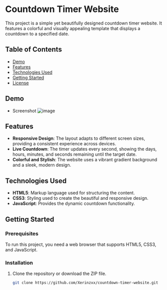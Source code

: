 # Countdown Timer Website

This project is a simple yet beautifully designed countdown timer website. It features a colorful and visually appealing template that displays a countdown to a specified date.

## Table of Contents

- [Demo](#demo)
- [Features](#features)
- [Technologies Used](#technologies-used)
- [Getting Started](#getting-started)
- [License](#license)

## Demo
- Screenshot
![image](https://github.com/user-attachments/assets/55ea1914-ea06-4702-b536-12e2b3723c42)

## Features

- **Responsive Design**: The layout adapts to different screen sizes, providing a consistent experience across devices.
- **Live Countdown**: The timer updates every second, showing the days, hours, minutes, and seconds remaining until the target date.
- **Colorful and Stylish**: The website uses a vibrant gradient background and a sleek, modern design.

## Technologies Used

- **HTML5**: Markup language used for structuring the content.
- **CSS3**: Styling used to create the beautiful and responsive design.
- **JavaScript**: Provides the dynamic countdown functionality.

## Getting Started

### Prerequisites

To run this project, you need a web browser that supports HTML5, CSS3, and JavaScript.

### Installation

1. Clone the repository or download the ZIP file.

   ```bash
   git clone https://github.com/Xerinzxx/countdown-timer-website.git
